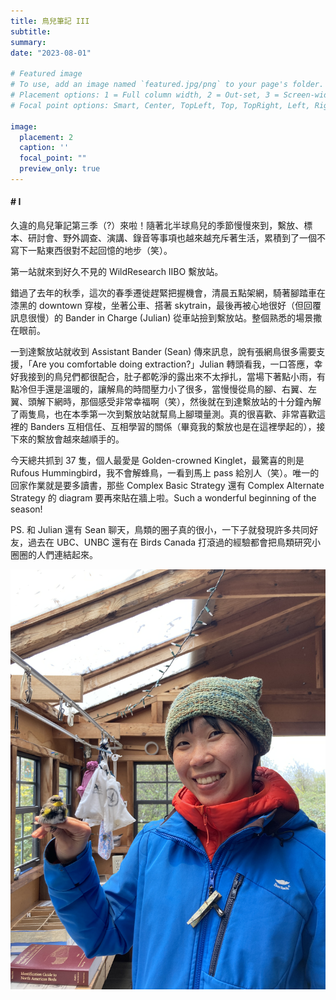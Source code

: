 ```yaml
---
title: 鳥兒筆記 III
subtitle: 
summary: 
date: "2023-08-01"

# Featured image
# To use, add an image named `featured.jpg/png` to your page's folder.
# Placement options: 1 = Full column width, 2 = Out-set, 3 = Screen-width
# Focal point options: Smart, Center, TopLeft, Top, TopRight, Left, Right, BottomLeft, Bottom, BottomRight

image:
  placement: 2
  caption: ''
  focal_point: ""
  preview_only: true
---
```


#### # I
久違的鳥兒筆記第三季（?）來啦！隨著北半球鳥兒的季節慢慢來到，繫放、標本、研討會、野外調查、演講、錄音等事項也越來越充斥著生活，累積到了一個不寫下一點東西很對不起回憶的地步（笑）。

第一站就來到好久不見的 WildResearch IIBO 繫放站。

錯過了去年的秋季，這次的春季遷徙趕緊把握機會，清晨五點架網，騎著腳踏車在漆黑的 downtown 穿梭，坐著公車、搭著 skytrain，最後再被心地很好（但回覆訊息很慢）的 Bander in Charge (Julian) 從車站撿到繫放站。整個熟悉的場景撒在眼前。

一到達繫放站就收到 Assistant Bander (Sean) 傳來訊息，說有張網鳥很多需要支援，「Are you comfortable doing extraction?」Julian 轉頭看我，一口答應，幸好我接到的鳥兒們都很配合，肚子都乾淨的露出來不太掙扎，當場下著點小雨，有點冷但手還是溫暖的，讓解鳥的時間壓力小了很多，當慢慢從鳥的腳、右翼、左翼、頭解下網時，那個感受非常幸福啊（笑），然後就在到達繫放站的十分鐘內解了兩隻鳥，也在本季第一次到繫放站就幫鳥上腳環量測。真的很喜歡、非常喜歡這裡的 Banders 互相信任、互相學習的關係（畢竟我的繫放也是在這裡學起的），接下來的繫放會越來越順手的。

今天總共抓到 37 隻，個人最愛是 Golden-crowned Kinglet，最驚喜的則是 Rufous Hummingbird，我不會解蜂鳥，一看到馬上 pass 給別人（笑）。唯一的回家作業就是要多讀書，那些 Complex Basic Strategy 還有 Complex Alternate Strategy 的 diagram 要再來貼在牆上啦。Such a wonderful beginning of the season!

PS. 和 Julian 還有 Sean 聊天，鳥類的圈子真的很小，一下子就發現許多共同好友，過去在 UBC、UNBC 還有在 Birds Canada 打滾過的經驗都會把鳥類研究小圈圈的人們連結起來。

![alt text](IMG_2401.JPG "")
